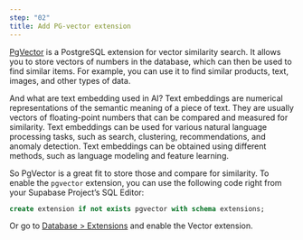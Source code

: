 ```yaml
---
step: "02"
title: Add PG-vector extension
---
```


[PgVector](https://github.com/pgvector/pgvector) is a PostgreSQL extension for vector similarity search. It allows you to store vectors of numbers in the database, which can then be used to find similar items. For example, you can use it to find similar products, text, images, and other types of data.

And what are text embedding used in AI? Text embeddings are numerical representations of the semantic meaning of a piece of text. They are usually vectors of floating-point numbers that can be compared and measured for similarity. Text embeddings can be used for various natural language processing tasks, such as search, clustering, recommendations, and anomaly detection. Text embeddings can be obtained using different methods, such as language modeling and feature learning.

So PgVector is a great fit to store those and compare for similarity. To enable the `pgvector` extension, you can use the following code right from your Supabase Project’s SQL Editor:

```sql
create extension if not exists pgvector with schema extensions;
```

Or go to [Database > Extensions](https://app.supabase.com/project/_/database/extensions) and enable the Vector extension.